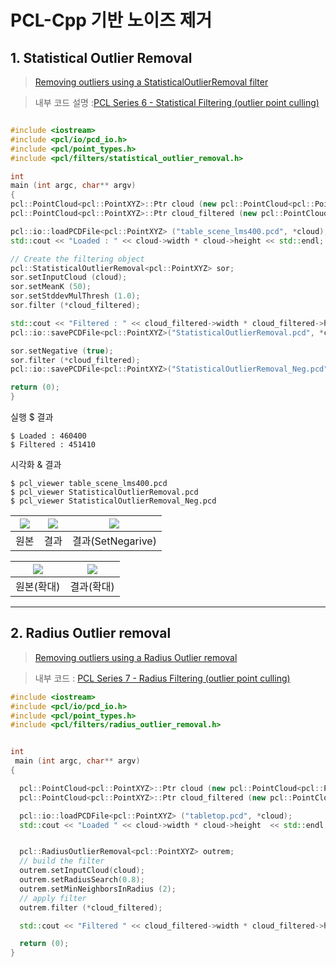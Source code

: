 # PCL-Cpp 기반 노이즈 제거 

## 1. Statistical Outlier Removal

> [Removing outliers using a StatisticalOutlierRemoval filter](http://pointclouds.org/documentation/tutorials/statistical_outlier.php#statistical-outlier-removal)

> 내부 코드 설명 :[PCL Series 6 - Statistical Filtering (outlier point culling)](https://blog.csdn.net/qq_22170875/article/details/84994029)


```cpp

#include <iostream>
#include <pcl/io/pcd_io.h>
#include <pcl/point_types.h>
#include <pcl/filters/statistical_outlier_removal.h>

int
main (int argc, char** argv)
{
pcl::PointCloud<pcl::PointXYZ>::Ptr cloud (new pcl::PointCloud<pcl::PointXYZ>);
pcl::PointCloud<pcl::PointXYZ>::Ptr cloud_filtered (new pcl::PointCloud<pcl::PointXYZ>);

pcl::io::loadPCDFile<pcl::PointXYZ> ("table_scene_lms400.pcd", *cloud);
std::cout << "Loaded : " << cloud->width * cloud->height << std::endl;

// Create the filtering object
pcl::StatisticalOutlierRemoval<pcl::PointXYZ> sor;
sor.setInputCloud (cloud);
sor.setMeanK (50);
sor.setStddevMulThresh (1.0);
sor.filter (*cloud_filtered);

std::cout << "Filtered : " << cloud_filtered->width * cloud_filtered->height << std::endl;
pcl::io::savePCDFile<pcl::PointXYZ>("StatisticalOutlierRemoval.pcd", *cloud_filtered);

sor.setNegative (true);
sor.filter (*cloud_filtered);
pcl::io::savePCDFile<pcl::PointXYZ>("StatisticalOutlierRemoval_Neg.pcd", *cloud_filtered);

return (0);
}


```

실행 $ 결과
```
$ Loaded : 460400
$ Filtered : 451410
```


시각화 & 결과

```
$ pcl_viewer table_scene_lms400.pcd 
$ pcl_viewer StatisticalOutlierRemoval.pcd 
$ pcl_viewer StatisticalOutlierRemoval_Neg.pcd 
```



|![](https://i.imgur.com/yn4JEuH.png)|![](https://i.imgur.com/eSJIQlT.png)|![](https://i.imgur.com/92kPpnC.png)|
|-|-|-|
|원본|결과|결과(SetNegarive)|

|![](https://i.imgur.com/R4GPZI7.png)|![](https://i.imgur.com/IM34sRA.png)|
|-|-|
|원본(확대)|결과(확대)|

---


## 2. Radius Outlier removal

> [Removing outliers using a Radius Outlier removal](http://pointclouds.org/documentation/tutorials/remove_outliers.php#remove-outliers)

> 내부 코드 : [PCL Series 7 - Radius Filtering (outlier point culling)](https://blog.csdn.net/qq_22170875/article/details/89244371)

```cpp
#include <iostream>
#include <pcl/io/pcd_io.h>
#include <pcl/point_types.h>
#include <pcl/filters/radius_outlier_removal.h>


int
 main (int argc, char** argv)
{

  pcl::PointCloud<pcl::PointXYZ>::Ptr cloud (new pcl::PointCloud<pcl::PointXYZ>);
  pcl::PointCloud<pcl::PointXYZ>::Ptr cloud_filtered (new pcl::PointCloud<pcl::PointXYZ>);

  pcl::io::loadPCDFile<pcl::PointXYZ> ("tabletop.pcd", *cloud);
  std::cout << "Loaded " << cloud->width * cloud->height  << std::endl;


  pcl::RadiusOutlierRemoval<pcl::PointXYZ> outrem;
  // build the filter
  outrem.setInputCloud(cloud);
  outrem.setRadiusSearch(0.8);
  outrem.setMinNeighborsInRadius (2);
  // apply filter
  outrem.filter (*cloud_filtered);

  std::cout << "Filtered " << cloud_filtered->width * cloud_filtered->height  << std::endl;

  return (0);
}

```


